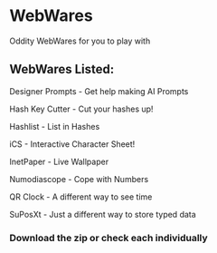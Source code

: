 # WebWares
Oddity WebWares for you to play with

## WebWares Listed:

Designer Prompts - Get help making AI Prompts

Hash Key Cutter - Cut your hashes up!

Hashlist - List in Hashes

iCS - Interactive Character Sheet!

InetPaper - Live Wallpaper

Numodiascope - Cope with Numbers

QR Clock - A different way to see time

SuPosXt - Just a different way to store typed data


### Download the zip or check each individually
